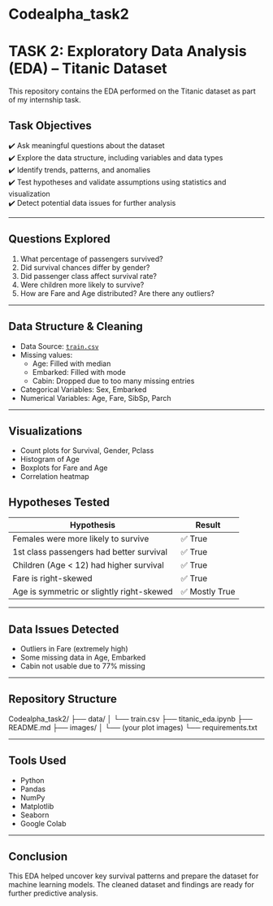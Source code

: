 # Codealpha_task2
#  TASK 2: Exploratory Data Analysis (EDA) – Titanic Dataset

This repository contains the EDA performed on the Titanic dataset as part of my internship task.

## Task Objectives

✔️ Ask meaningful questions about the dataset  
✔️ Explore the data structure, including variables and data types  
✔️ Identify trends, patterns, and anomalies  
✔️ Test hypotheses and validate assumptions using statistics and visualization  
✔️ Detect potential data issues for further analysis  

---

## Questions Explored

1. What percentage of passengers survived?
2. Did survival chances differ by gender?
3. Did passenger class affect survival rate?
4. Were children more likely to survive?
5. How are Fare and Age distributed? Are there any outliers?

---

##  Data Structure & Cleaning

- Data Source: [`train.csv`](data/train.csv)
- Missing values:
  - Age: Filled with median
  - Embarked: Filled with mode
  - Cabin: Dropped due to too many missing entries
- Categorical Variables: Sex, Embarked
- Numerical Variables: Age, Fare, SibSp, Parch

---

## Visualizations

- Count plots for Survival, Gender, Pclass
- Histogram of Age
- Boxplots for Fare and Age
- Correlation heatmap


##  Hypotheses Tested

| Hypothesis | Result |
|------------|--------|
| Females were more likely to survive | ✅ True |
| 1st class passengers had better survival | ✅ True |
| Children (Age < 12) had higher survival | ✅ True |
| Fare is right-skewed | ✅ True |
| Age is symmetric or slightly right-skewed | ✅ Mostly True |

---

##  Data Issues Detected

- Outliers in Fare (extremely high)
- Some missing data in Age, Embarked
- Cabin not usable due to 77% missing

---

##  Repository Structure

Codealpha_task2/
├── data/
│   └── train.csv
├── titanic_eda.ipynb
├── README.md
├── images/
│   └── (your plot images)
└── requirements.txt

---

## Tools Used

- Python
- Pandas
- NumPy
- Matplotlib
- Seaborn
- Google Colab

---

## Conclusion

This EDA helped uncover key survival patterns and prepare the dataset for machine learning models. The cleaned dataset and findings are ready for further predictive analysis.


